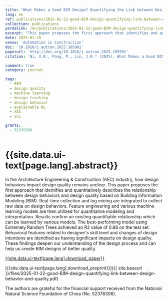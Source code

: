 ```yaml
---
title: "What Makes a Good BIM Design? Quantifying the Link between Design Behavior and Quality"
lang: en
ref: publications/2025-01-22-good-BIM-design-quantifying-link-between-design-behavior-and-quality
collection: publications
permalink: /en/publications/2025-01-22-good-BIM-design-quantifying-link-between-design-behavior-and-quality
excerpt: "This paper proposes the first approach that identifies and quantitatively describes the relationship between design behaviors and design quality based on Building Information Modeling (BIM). Results confirm an existing quantifiable relationship which can be learned by various models, and behavioral features related to designer's skill level and changes of design intentions are identified as having significant impacts on design quality."
date: 2025-01-18
venue: 'Automation in Construction'
doi: '10.1016/j.autcon.2025.105992'
paperurl: 'http://doi.org/10.1016/j.autcon.2025.105992'
citation: 'Ni, X.R., Pang, P., Lin, J.R.* (2025). What Makes a Good BIM Design? Quantifying the Link between Design Behavior and Quality. <i>Automation in Construction</i>, 171, 105992. doi: 10.1016/j.autcon.2025.105992'

comment: true
category: journal

tags: 
  - BIM
  - design quality
  - machine learning
  - design tracking
  - design behavior
  - explainable ML
  - XAI
  - SCI

grants:
  - 52378306
---
```


{{site.data.ui-text[page.lang].abstract}}
====

In the Architecture Engineering & Construction (AEC) industry, how design behaviors impact design quality remains unclear. This paper proposes the first approach that identifies and quantitatively describes the relationship between design behaviors and design quality based on Building Information Modeling (BIM). Real-time collection and log mining are integrated to collect raw data on design behaviors. Feature engineering and various machine learning models are then utilized for quantitative modeling and interpretation. Results confirm an existing quantifiable relationship which can be learned by various models. The best-performing model using Extremely Random Trees achieved an R2 value of 0.88 on the test set. Behavioral features related to designer's skill level and changes of design intentions are identified as having significant impacts on design quality. These findings deepen our understanding of the design process and can help us create BIM designs of better quality.

[{{site.data.ui-text[page.lang].download_paper}}]({{page.paperurl}})

[{{site.data.ui-text[page.lang].download_preprint}}]({{ site.baseurl }}/files/2025-01-22-good-BIM-design-quantifying-link-between-design-behavior-and-quality.pdf)

The authors are grateful for the financial support received from the National Natural Science Foundation of China (No. 52378306).